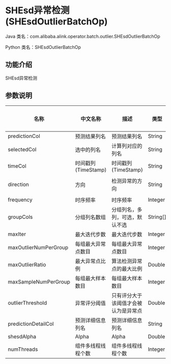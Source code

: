 # SHEsd异常检测 (SHEsdOutlierBatchOp)
Java 类名：com.alibaba.alink.operator.batch.outlier.SHEsdOutlierBatchOp

Python 类名：SHEsdOutlierBatchOp


## 功能介绍

SHEsd异常检测

## 参数说明

| 名称 | 中文名称 | 描述 | 类型 | 是否必须？ | 取值范围 | 默认值 |
| --- | --- | --- | --- | --- | --- | --- |
| predictionCol | 预测结果列名 | 预测结果列名 | String | ✓ |  |  |
| selectedCol | 选中的列名 | 计算列对应的列名 | String | ✓ |  |  |
| timeCol | 时间戳列(TimeStamp) | 时间戳列(TimeStamp) | String | ✓ |  |  |
| direction | 方向 | 检测异常的方向 | String |  | "POSITIVE", "NEGATIVE", "BOTH" | "BOTH" |
| frequency | 时序频率 | 时序频率 | Integer |  | x >= 1 | 10 |
| groupCols | 分组列名数组 | 分组列名，多列，可选，默认不选 | String[] |  |  | null |
| maxIter | 最大迭代步数 | 最大迭代步数 | Integer |  |  |  |
| maxOutlierNumPerGroup | 每组最大异常点数目 | 每组最大异常点数目 | Integer |  |  |  |
| maxOutlierRatio | 最大异常点比例 | 算法检测异常点的最大比例 | Double |  |  |  |
| maxSampleNumPerGroup | 每组最大样本数目 | 每组最大样本数目 | Integer |  |  |  |
| outlierThreshold | 异常评分阈值 | 只有评分大于该阈值才会被认为是异常点 | Double |  |  |  |
| predictionDetailCol | 预测详细信息列名 | 预测详细信息列名 | String |  |  |  |
| shesdAlpha | Alpha | Alpha | Double |  | x >= 0.0 | 0.05 |
| numThreads | 组件多线程线程个数 | 组件多线程线程个数 | Integer |  |  | 1 |


